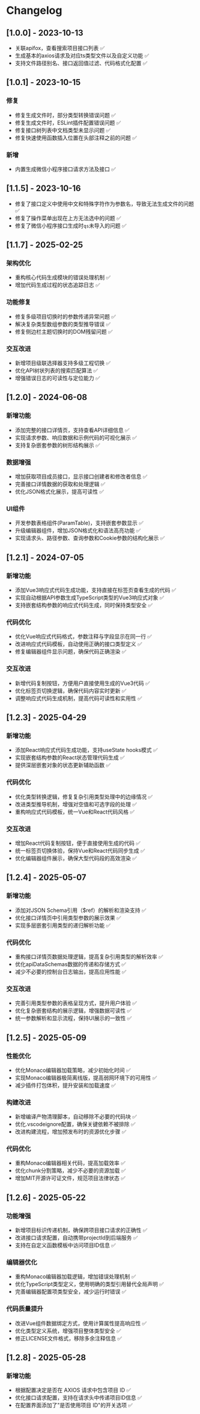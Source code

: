 <!--
 * @FilePath: /AutoAPIGen/CHANGELOG.md
 * @Description: 
-->
# Changelog

## [1.0.0] - 2023-10-13

- 关联apifox，查看搜索项目接口列表 ✅
- 生成基本的axios请求及对应ts类型文件以及自定义功能 ✅
- 支持文件路径别名、接口返回值过滤、代码格式化配置 ✅

## [1.0.1] - 2023-10-15

### 修复

- 修复生成文件时，部分类型转换错误问题 ✅
- 修复生成文件时，ESLint插件配置错误问题 ✅
- 修复接口树列表中文档类型未显示问题 ✅
- 修复快速使用函数插入位置在头部注释之前的问题 ✅

### 新增

- 内置生成微信小程序接口请求方法及接口 ✅

## [1.1.5] - 2023-10-16

- 修复了接口定义中使用中文和特殊字符作为参数名，导致无法生成文件的问题 ✅
- 修复了操作菜单出现在上方无法选中的问题 ✅
- 修复了微信小程序接口生成时`qs`未导入的问题 ✅

## [1.1.7] - 2025-02-25

### 架构优化

- 重构核心代码生成模块的错误处理机制 ✅
- 增加代码生成过程的状态追踪日志 ✅

### 功能修复

- 修复多级项目切换时的参数传递异常问题 ✅  
- 解决复杂类型数组参数的类型推导错误 ✅
- 修复侧边栏主题切换时的DOM残留问题 ✅

### 交互改进

- 新增项目级联选择器支持多级工程切换 ✅
- 优化API树状列表的搜索匹配算法 ✅
- 增强错误日志的可读性与定位能力 ✅

## [1.2.0] - 2024-06-08

### 新增功能

- 添加完整的接口详情页，支持查看API详细信息 ✅
- 实现请求参数、响应数据和示例代码的可视化展示 ✅
- 支持复杂嵌套参数的树形结构展示 ✅

### 数据增强

- 增加获取项目成员接口，显示接口创建者和修改者信息 ✅
- 完善接口详情数据的获取和处理逻辑 ✅
- 优化JSON格式化展示，提高可读性 ✅

### UI组件

- 开发参数表格组件(ParamTable)，支持嵌套参数显示 ✅
- 升级编辑器组件，增加JSON格式化和语法高亮功能 ✅
- 实现请求头、路径参数、查询参数和Cookie参数的结构化展示 ✅

## [1.2.1] - 2024-07-05

### 新增功能

- 添加Vue3响应式代码生成功能，支持直接在标签页查看生成的代码 ✅
- 实现自动根据API参数生成TypeScript类型的Vue3响应式对象 ✅
- 支持嵌套结构参数的响应式代码生成，同时保持类型安全 ✅

### 代码优化

- 优化Vue响应式代码格式，参数注释与字段显示在同一行 ✅
- 改进响应式代码模板，自动使用正确的接口类型定义 ✅
- 修复编辑器组件显示问题，确保代码正确渲染 ✅

### 交互改进

- 新增代码复制按钮，方便用户直接使用生成的Vue3代码 ✅
- 优化标签页切换逻辑，确保代码内容实时更新 ✅
- 调整响应式代码生成机制，提高代码可读性和实用性 ✅

## [1.2.3] - 2025-04-29

### 新增功能

- 添加React响应式代码生成功能，支持useState hooks模式 ✅
- 实现嵌套结构参数的React状态管理代码生成 ✅
- 提供深层嵌套对象的状态更新辅助函数 ✅

### 代码优化

- 优化类型转换逻辑，修复复杂引用类型处理中的边缘情况 ✅
- 改进类型推导机制，增强对空值和可选字段的处理 ✅
- 重构响应式代码模板，统一Vue和React代码风格 ✅

### 交互改进

- 增加React代码复制按钮，便于直接使用生成的代码 ✅
- 统一标签页切换体验，保持Vue和React代码同步生成 ✅
- 优化编辑器组件展示，确保大型代码段的高效渲染 ✅

## [1.2.4] - 2025-05-07

### 新增功能

- 添加对JSON Schema引用（$ref）的解析和渲染支持 ✅
- 优化接口详情页中引用类型参数的展示效果 ✅
- 实现多层嵌套引用类型的递归解析功能 ✅

### 代码优化

- 重构接口详情页数据处理逻辑，提高复杂引用类型的解析效率 ✅
- 优化apiDataSchemas数据的传递和存储方式 ✅
- 减少不必要的控制台日志输出，提高应用性能 ✅

### 交互改进

- 完善引用类型参数的表格呈现方式，提升用户体验 ✅
- 优化复杂嵌套结构的展示逻辑，增强数据可读性 ✅
- 统一参数解析和显示流程，保持UI展示的一致性 ✅

## [1.2.5] - 2025-05-09

### 性能优化

- 优化Monaco编辑器加载策略，减少初始化时间 ✅
- 实现Monaco编辑器极简离线版，提高弱网环境下的可用性 ✅
- 减少插件打包体积，提升安装和加载速度 ✅

### 构建改进

- 新增编译产物清理脚本，自动移除不必要的代码块 ✅
- 优化.vscodeignore配置，确保关键依赖不被排除 ✅
- 改进构建流程，增加预发布时的资源优化步骤 ✅

### 代码优化

- 重构Monaco编辑器相关代码，提高加载效率 ✅
- 优化chunk分割策略，减少不必要的资源加载 ✅
- 增加MIT开源许可证文件，规范项目法律状态 ✅

## [1.2.6] - 2025-05-22

### 功能增强

- 新增项目标识传递机制，确保跨项目接口请求的正确性 ✅
- 改进接口请求配置，自动携带projectId到后端服务 ✅
- 支持在自定义函数模板中访问项目ID信息 ✅

### 编辑器优化

- 重构Monaco编辑器加载逻辑，增加错误处理机制 ✅
- 优化TypeScript类型定义，使用明确的类型引用替代全局声明 ✅
- 完善编辑器配置项类型安全，减少运行时错误 ✅

### 代码质量提升

- 改进Vue组件数据绑定方式，使用计算属性提高响应性 ✅
- 优化类型定义系统，增强项目整体类型安全 ✅
- 修正LICENSE文件格式，移除多余注释信息 ✅

## [1.2.8] - 2025-05-28

### 新增功能

- 根据配置决定是否在 AXIOS 请求中包含项目 ID ✅
- 优化接口请求配置，支持在请求头中传递项目ID信息 ✅
- 在配置界面添加了"是否使用项目 ID"的开关选项 ✅

